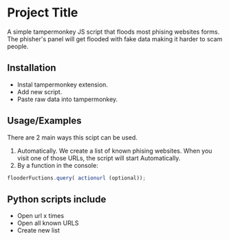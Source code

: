
# Project Title

A simple tampermonkey JS script that floods most phising websites forms. The phisher's panel will get flooded with fake data making it harder to scam people.


## Installation



- Instal tampermonkey extension.
- Add new script.
- Paste raw data into tampermonkey.
    
## Usage/Examples

There are 2 main ways this scipt can be used.

1. Automatically. We create a list of known phising websites. When you visit one of those URLs, the script will start Automatically.
2. By a function in the console:
```javascript
flooderFuctions.query( actionurl (optional));
```


## Python scripts include

- Open url x times
- Open all known URLS
- Create new list

